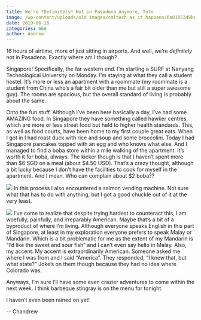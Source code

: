```yaml
---
title: We’re *Definitely* Not in Pasadena Anymore, Toto
image: /wp-content/uploads/old_images/caltech_as_it_happens/6a0105349b8251970b0240a48fdbff200d.jpg
date: 2019-06-16
categories: 668
author: Andrew
---
```



16 hours of airtime, more of just sitting in airports. And well, we’re *definitely* not in Pasadena. Exactly where am I though?

Singapore! Specifically, the far western end. I’m starting a SURF at Nanyang Technological University on Monday. I’m staying at what they call a student hostel. It’s more or less an apartment with a roommate (my roommate is a student from China who’s a fair bit older than me but still a super awesome guy). The rooms are spacious, but the overall standard of living is probably about the same.

Onto the fun stuff. Although I’ve been here basically a day, I’ve had some AMAZING food. In Singapore they have something called hawker centres, which are more or less street food but held to higher health standards. This, as well as food courts, have been home to my first couple great eats. When I got in I had roast duck with rice and soup and some broccolini. Today I had Singapore pancakes topped with an egg and who knows what else. And I managed to find a boba store within a mile walking of the apartment. It’s worth it for boba, always. The kicker though is that I haven’t spent more than $6 SGD on a meal (about $4.50 USD). That’s a crazy thought, although a bit lucky because I don’t have the facilities to cook for myself in the apartment. And I mean. Who can complain about $2 boba??

![](/old_images/caltech_as_it_happens/6a0105349b8251970b0240a46696f7200c.jpg)
In this process I also encountered a salmon vending machine. Not sure what that has to do with anything, but I got a good chuckle out of it at the very least.


![](/old_images/caltech_as_it_happens/6a0105349b8251970b0240a48fdc0c200d.jpg)
I’ve come to realize that despite trying hardest to counteract this, I am woefully, painfully, and irreparably American. Maybe that’s a bit of a byproduct of where I’m living. Although everyone speaks English in this part of Singapore, at least in my exploration everyone prefers to speak Malay or Mandarin. Which is a bit problematic for me as the extent of my Mandarin is “I’d like the sweet and sour fish” and I can’t even say hello in Malay. Also, my accent. My accent is extraordinarily American. Someone asked me where I was from and I said “America”. They responded, “I knew that, but what state?” Joke’s on them though because they had no idea where Colorado was.

Anyways, I’m sure I’ll have some even crazier adventures to come within the next week. I think barbeque stingray is on the menu for tonight.

I haven’t even been rained on yet!

-- Chandrew

